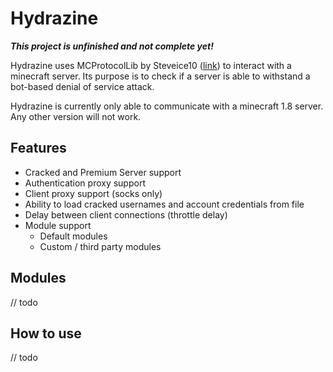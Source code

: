# Hydrazine

***This project is unfinished and not complete yet!***

Hydrazine uses MCProtocolLib by Steveice10 ([link](https://github.com/Steveice10/MCProtocolLib)) to interact with a minecraft server. Its purpose is to check if a server is able to withstand a bot-based denial of service attack.

Hydrazine is currently only able to communicate with a minecraft 1.8 server. Any other version will not work.

## Features
* Cracked and Premium Server support
* Authentication proxy support
* Client proxy support (socks only)
* Ability to load cracked usernames and account credentials from file
* Delay between client connections (throttle delay)
* Module support
  * Default modules
  * Custom / third party modules


## Modules
// todo

## How to use
// todo

